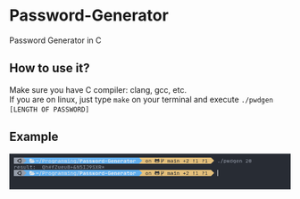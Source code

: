 # Password-Generator
Password Generator in C

## How to use it?
Make sure you have C compiler: clang, gcc, etc. <br />
If you are on linux, just type ```make``` on your terminal and execute ```./pwdgen [LENGTH OF PASSWORD]```

## Example
![Example](image/example.png)

